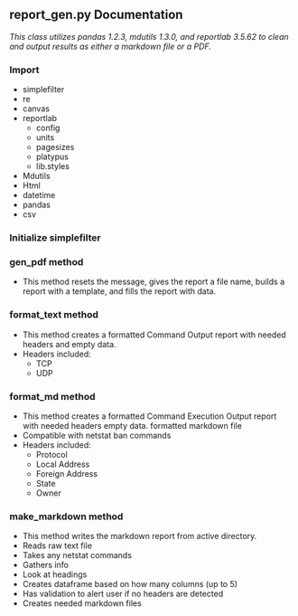 ## report_gen.py Documentation

_This class utilizes pandas 1.2.3, mdutils 1.3.0, and reportlab 3.5.62 to clean and output results as either a markdown file or a PDF._

### Import 
* simplefilter
* re
* canvas
* reportlab
    * config
    * units
    * pagesizes
    * platypus
    * lib.styles
* Mdutils
* Html
* datetime
* pandas
* csv

### Initialize simplefilter

### gen_pdf method
* This method resets the message, gives the report a file name, builds a report with a template, and fills the report with data.

### format_text method 
* This method creates a formatted Command Output report with needed headers and empty data.
* Headers included:
    * TCP
    * UDP

### format_md method
* This method creates a formatted Command Execution Output report with needed headers empty data.
formatted markdown file 
* Compatible with netstat ban commands
* Headers included:
    * Protocol 
    * Local Address
    * Foreign Address
    * State
    * Owner 


### make_markdown method
* This method writes the markdown report from active directory.
* Reads raw text file 
* Takes any netstat commands 
* Gathers info 
* Look at headings 
* Creates dataframe based on how many columns (up to 5)
* Has validation to alert user if no headers are detected 
* Creates needed markdown files 




